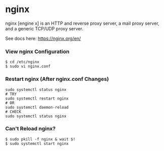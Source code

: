 # nginx

nginx [engine x] is an HTTP and reverse proxy server, a mail proxy server, and a generic TCP/UDP proxy server.

See docs here: https://nginx.org/en/

### View nginx Configuration

```
$ cd /etc/nginx
$ sudo vi nginx.conf
```

### Restart nginx (After nginx.conf Changes)

```
sudo systemctl status nginx
# TRY
sudo systemctl restart nginx
# OR
sudo systemctl daemon-reload
# CHECK
sudo systemctl status nginx
```

### Can't Reload nginx?

```
$ sudo pkill -f nginx & wait $!
$ sudo systemctl start nginx
```
